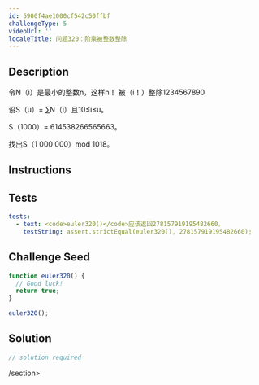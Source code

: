 ```yaml
---
id: 5900f4ae1000cf542c50ffbf
challengeType: 5
videoUrl: ''
localeTitle: 问题320：阶乘被整数整除
---
```


## Description
<section id="description">
令N（i）是最小的整数n，这样n！ 被（i！）整除1234567890

设S（u）= ∑N（i）且10≤i≤u。


S（1000）= 614538266565663。


找出S（1 000 000）mod 1018。
</section>

## Instructions
<section id="instructions">
</section>

## Tests
<section id='tests'>

```yml
tests:
  - text: <code>euler320()</code>应该返回278157919195482660。
    testString: assert.strictEqual(euler320(), 278157919195482660);

```

</section>

## Challenge Seed
<section id='challengeSeed'>

<div id='js-seed'>

```js
function euler320() {
  // Good luck!
  return true;
}

euler320();

```

</div>



</section>

## Solution
<section id='solution'>

```js
// solution required
```

/section>
